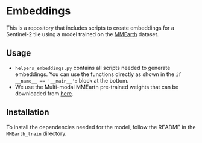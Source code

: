 # Embeddings 

This is a repository that includes scripts to create embeddings for a Sentinel-2 tile using a model trained on the [MMEarth](https://vishalned.github.io/mmearth) dataset. 

## Usage

- `helpers_embeddings.py` contains all scripts needed to generate embeddings. You can use the functions directly as shown in the `if __name__ == '__main__':` block at the bottom. 
- We use the Multi-modal MMEarth pre-trained weights that can be downloaded from [here](https://sid.erda.dk/share_redirect/g23YOnaaTp/pt-all_mod_atto_1M_64_uncertainty_56-8/checkpoint-199.pth).


## Installation

To install the dependencies needed for the model, follow the README in the `MMEarth_train` directory. 

